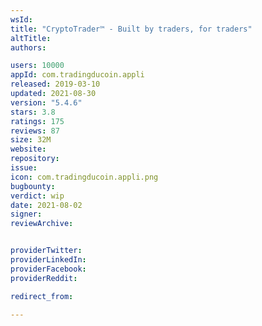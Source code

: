 ```yaml
---
wsId: 
title: "CryptoTrader™ - Built by traders, for traders"
altTitle: 
authors:

users: 10000
appId: com.tradingducoin.appli
released: 2019-03-10
updated: 2021-08-30
version: "5.4.6"
stars: 3.8
ratings: 175
reviews: 87
size: 32M
website: 
repository: 
issue: 
icon: com.tradingducoin.appli.png
bugbounty: 
verdict: wip
date: 2021-08-02
signer: 
reviewArchive:


providerTwitter: 
providerLinkedIn: 
providerFacebook: 
providerReddit: 

redirect_from:

---
```



